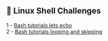 ## 🎯 Linux Shell Challenges

1 - [Bash tutorials lets echo](https://github.com/danipishinin/HackerRank/blob/main/linux_shell/bash-tutorials-lets-echo.md) </br >
2 - [Bash tutorials looping and skipping](https://github.com/danipishinin/HackerRank/blob/main/linux_shell/bash-tutorials-looping-and-skipping.md) </br >
